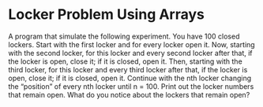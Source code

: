 # Locker Problem Using Arrays

A program that simulate the following experiment. You have 100 closed lockers. Start with the first locker and for every locker open it. Now, starting with the second locker, for this locker and every second locker after that, if the locker is open, close it; if it is closed, open it. Then, starting with the third locker, for this locker and every third locker after that, if the locker is open, close it; if it is closed, open it. Continue with the nth locker changing the “position” of every nth locker until n = 100. Print out the locker numbers that remain open. What do you notice about the lockers that remain open?